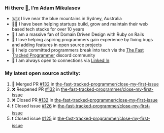 ### Hi there 👋, I’m Adam Mikulasev

- 🇦🇺 I live near the blue mountains in Sydney, Australia
- 👨‍💻 I have been helping startups build, grow and maintain their web based tech stacks for over 10 years
- 💎 I am a massive fan of Domain Driven Design with Ruby on Rails
- 💞️ I love helping aspiring programmers gain experience by fixing bugs and adding features in open source projects
- 🌱 I help committed programmers break into tech via the [The Fast Tracked Programmer](https://discord.com/invite/VaH6yVGe53) discord community
- 🔗 I am always open to connections via [Linked In](https://www.linkedin.com/in/adam-mikulasev-32690591/)

### My latest open source activity:

<!--START_SECTION:activity-->
1. 🎉 Merged PR [#132](https://github.com/the-fast-tracked-programmer/close-my-first-issue/pull/132) in [the-fast-tracked-programmer/close-my-first-issue](https://github.com/the-fast-tracked-programmer/close-my-first-issue)
2. ❌ Reopened PR [#132](https://github.com/the-fast-tracked-programmer/close-my-first-issue/pull/132) in [the-fast-tracked-programmer/close-my-first-issue](https://github.com/the-fast-tracked-programmer/close-my-first-issue)
3. ❌ Closed PR [#132](https://github.com/the-fast-tracked-programmer/close-my-first-issue/pull/132) in [the-fast-tracked-programmer/close-my-first-issue](https://github.com/the-fast-tracked-programmer/close-my-first-issue)
4. ❗️ Closed issue [#126](https://github.com/the-fast-tracked-programmer/close-my-first-issue/issues/126) in [the-fast-tracked-programmer/close-my-first-issue](https://github.com/the-fast-tracked-programmer/close-my-first-issue)
5. ❗️ Closed issue [#125](https://github.com/the-fast-tracked-programmer/close-my-first-issue/issues/125) in [the-fast-tracked-programmer/close-my-first-issue](https://github.com/the-fast-tracked-programmer/close-my-first-issue)
<!--END_SECTION:activity-->
